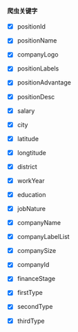 #### 爬虫关键字

- [x] positionId

- [x] positionName

- [x] companyLogo

- [x] positionLabels
- [x] positionAdvantage
- [x] positionDesc

- [x] salary

- [x] city
- [x] latitude
- [x] longtitude

- [x] district

- [x] workYear

- [x] education

- [x] jobNature

- [x] companyName

- [x] companyLabelList

- [x] companySize

- [x] companyId

- [x] financeStage

- [x] firstType

- [x] secondType

- [x] thirdType